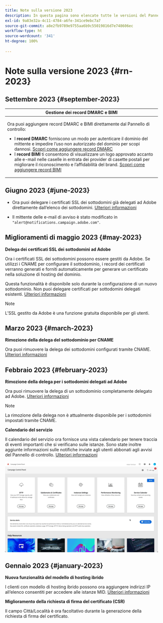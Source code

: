 ```yaml
---
title: Note sulla versione 2023
description: In questa pagina sono elencate tutte le versioni del Pannello di controllo del 2023.
exl-id: 9a83e32a-4c11-4784-a6fe-341ce9ebc7a7
source-git-commit: a8e2fb9789e9755aa6b9c55019816d7e748606ec
workflow-type: ht
source-wordcount: '341'
ht-degree: 100%

---
```


# Note sulla versione 2023 {#rn-2023}

## Settembre 2023 {#september-2023}

<table>
<thead>
<tr>
<th><strong>Gestione dei record DMARC e BIMI</strong><br/></th>
</tr>
</thead>
<tbody>
<tr>
<td>
<p><p>Ora puoi aggiungere record DMARC e BIMI direttamente dal Pannello di controllo:

<ul><li>I <strong>record DMARC</strong> forniscono un modo per autenticare il dominio del mittente e impedire l’uso non autorizzato del dominio per scopi dannosi. <a href="../subdomains-certificates/using/dmarc.md">Scopri come aggiungere record DMARC</a></li>
<li>I <strong>record BIMI</strong> ti consentono di visualizzare un logo approvato accanto alle e-mail nelle caselle in entrata dei provider di casette postali per migliorare il riconoscimento e l’affidabilità del brand. <a href="../subdomains-certificates/using/bimi.md">Scopri come aggiungere record BIMI</a></li></ul>
</td>
</tr>
</tbody>
</table>

## Giugno 2023 {#june-2023}

* Ora puoi delegare i certificati SSL dei sottodomini già delegati ad Adobe direttamente dall’elenco dei sottodomini. [Ulteriori informazioni](../subdomains-certificates/using/delegate-ssl.md)

* Il mittente delle e-mail di avviso è stato modificato in `"alert@notifications.campaign.adobe.com"`.

## Miglioramenti di maggio 2023 {#may-2023}

**Delega dei certificati SSL dei sottodomini ad Adobe**

Ora i certificati SSL dei sottodomini possono essere gestiti da Adobe. Se utilizzi i CNAME per configurare il sottodominio, i record dei certificati verranno generati e forniti automaticamente per generare un certificato nella soluzione di hosting del dominio.

Questa funzionalità è disponibile solo durante la configurazione di un nuovo sottodominio. Non puoi delegare certificati per sottodomini delegati esistenti. [Ulteriori informazioni](../subdomains-certificates/using/setting-up-new-subdomain.md)

>[!NOTE]
>
>L’SSL gestito da Adobe è una funzione gratuita disponibile per gli utenti.

## Marzo 2023 {#march-2023}

**Rimozione della delega del sottodominio per CNAME**

Ora puoi rimuovere la delega dei sottodomini configurati tramite CNAME. [Ulteriori informazioni](../subdomains-certificates/using/remove-delegated-subdomains.md)

## Febbraio 2023 {#february-2023}

**Rimozione della delega per i sottodomini delegati ad Adobe**

Ora puoi rimuovere la delega di un sottodominio completamente delegato ad Adobe. [Ulteriori informazioni](../subdomains-certificates/using/remove-delegated-subdomains.md)

>[!NOTE]
>
>La rimozione della delega non è attualmente disponibile per i sottodomini impostati tramite CNAME.

**Calendario del servizio**

Il calendario del servizio ora fornisce una vista calendario per tenere traccia di eventi importanti che si verificano sulle istanze. Sono state inoltre aggiunte informazioni sulle notifiche inviate agli utenti abbonati agli avvisi del Pannello di controllo. [Ulteriori informazioni](../service-events/service-events.md)

![](assets/do-not-localize/gif-calendar.gif)

## Gennaio 2023 {#january-2023}

**Nuova funzionalità del modello di hosting ibrido**

I clienti con modello di hosting ibrido possono ora aggiungere indirizzi IP all’elenco consentiti per accedere alle istanze MID. [Ulteriori informazioni](../instances-settings/using/ip-allow-listing-instance-access.md)

**Miglioramento della richiesta di firma del certificato (CSR)**

Il campo Città/Località è ora facoltativo durante la generazione della richiesta di firma del certificato.
